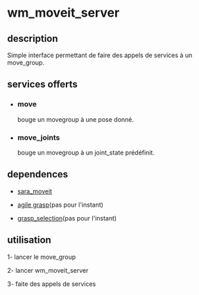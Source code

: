 # wm_moveit_server

## description
Simple interface permettant de faire des appels de services à un move_group.

## services offerts

- ### move
  bouge un movegroup à une pose donné.

- ### move_joints
  bouge un movegroup à un joint_state prédéfinit.

## dependences
- [sara_moveit](https://github.com/WalkingMachine/sara_moveit)

- [agile grasp](https://github.com/WalkingMachine/agile_grasp)(pas pour l'instant)

- [grasp_selection](https://github.com/atenpas/grasp_selection)(pas pour l'instant)

## utilisation
1- lancer le move_group

2- lancer wm_moveit_server

3- faite des appels de services
